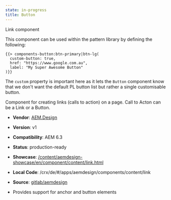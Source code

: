 ```yaml
---
state: in-progress
title: Button
---
```

Link component

This component can be used within the pattern library by defining the following:

```
{{> components-button:btn-primary|btn-lg(
  custom-button: true,
  href: "https://www.google.com.au",
  label: "My Super Awesome Button"
)}}
```

The `custom` property is important here as it lets the `Button` component know that we don't want the default PL button list but rather a single customisable button.


Component for creating links (calls to action) on a page.
Call to Acton can be a Link or a Button.

* **Vendor**: [AEM.Design](http://aem.design)
* **Version**: v1
* **Compatibility**: AEM 6.3
* **Status**: production-ready
* **Showcase**: [/content/aemdesign-showcase/en/component/content/link.html](/content/aemdesign-showcase/en/component/content/link.html?wcmmode=disabled)
* **Local Code**: /crx/de/#/apps/aemdesign/components/content/link
* **Source**: [gitlab/aemdesign](https://gitlab.com/aem.design/aemdesign-aem-common/tree/master/src/main/content/jcr_root/apps/aemdesign/components/content/link)

* Provides support for anchor and button elements
